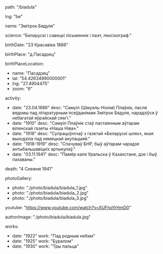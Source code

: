path: "/biadula"

lng: "be"

name: "Змітрок Бядуля"

science: "Беларускі і савецкі пісьменнік і паэт, лексікограф."

birthDate: "23 Красавіка 1886"

birthPlace: "д.Пасадзец"

birthPlaceLocation:

- name: "Пасадзец"
- lat: "54.42634990000001"
- lng: "27.4904475"
- zoom: "6"

activity:

- date: "23.04.1886"
  desc: "Самуіл (Шмуэль-Нохім) Плаўнік, пасля вядомы пад літаратурным псеўданімам Змітрок Бядуля, нарадзіўся ў небагатай яўрэйскай сям'і."
- date: "1910"
  desc: "Самуіл Плаўнік стаў пастаянным аўтарам віленскай газеты «Наша Ніва»."
- date: "1918"
  desc: "Супрацоўнічаў з газетай «Беларускі шлях», якая выходзіла пад нямецкай акупацыяй."
- date: "1918-1919"
  desc: "Спачуваў БНР, быў аўтарам чарадзе антыбальшавіцкіх артыкулаў."
- date: "03.11.1941"
  desc: "Памёр каля Уральска ў Казахстане, дзе і быў пахаваны."

death: "4 Снежня 1941"

photoGallery:

- photo: "./photo/biadula/biadula_1.jpg"
- photo: "./photo/biadula/biadula_2.jpg"
- photo: "./photo/biadula/biadula_3.jpg"

youtube: "https://www.youtube.com/watch?v=XUFhoYrHmD0"

authorImage: "./photo/biadula/biadula.jpg"

works:

- date: "1922"
  work: "Пад родным небам"
- date: "1925"
  work: "Буралом"
- date: "1930"
  work: "Тры пальца"
